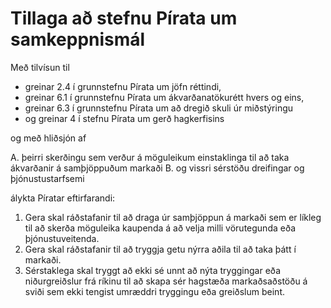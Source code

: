 # Tillaga að stefnu Pírata um samkeppnismál

Með tilvísun til

- greinar 2.4 í grunnstefnu Pírata um jöfn réttindi,
- greinar 6.1 í grunnstefnu Pírata um ákvarðanatökurétt hvers og eins,
- greinar 6.3 í grunnstefnu Pírata um að dregið skuli úr miðstýringu
- og greinar 4 í stefnu Pírata um gerð hagkerfisins

og með hliðsjón af

A. þeirri skerðingu sem verður á möguleikum einstaklinga til að taka ákvarðanir á samþjöppuðum markaði
B. og vissri sérstöðu dreifingar og þjónustustarfsemi

álykta Píratar eftirfarandi:

1. Gera skal ráðstafanir til að draga úr samþjöppun á markaði sem er líkleg til að skerða möguleika kaupenda á að velja milli vörutegunda eða þjónustuveitenda.
2. Gera skal ráðstafanir til að tryggja getu nýrra aðila til að taka þátt í markaði.
3. Sérstaklega skal tryggt að ekki sé unnt að nýta tryggingar eða niðurgreiðslur frá ríkinu til að skapa sér hagstæða markaðsaðstöðu á sviði sem ekki tengist umræddri tryggingu eða greiðslum beint.
